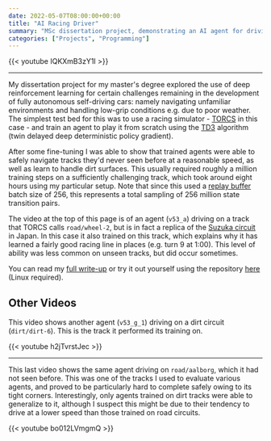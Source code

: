 ```yaml
---
date: 2022-05-07T08:00:00+00:00
title: "AI Racing Driver"
summary: "MSc dissertation project, demonstrating an AI agent for driving in difficult conditions."
categories: ["Projects", "Programming"]
---
```


{{< youtube IQKXmB3zY1I >}}

---

My dissertation project for my master's degree explored the use of deep reinforcement learning for certain challenges remaining in the development of fully autonomous self-driving cars: namely navigating unfamiliar environments and handling low-grip conditions e.g. due to poor weather. The simplest test bed for this was to use a racing simulator - [TORCS](http://torcs.sourceforge.net/) in this case - and train an agent to play it from scratch using the [TD3](https://arxiv.org/pdf/1802.09477.pdf) algorithm (twin delayed deep deterministic policy gradient).

After some fine-tuning I was able to show that trained agents were able to safely navigate tracks they'd never seen before at a reasonable speed, as well as learn to handle dirt surfaces. This usually required roughly a million training steps on a sufficiently challenging track, which took around eight hours using my particular setup. Note that since this used a [replay buffer](https://datascience.stackexchange.com/questions/20535/what-is-experience-replay-and-what-are-its-benefits) batch size of 256, this represents a total sampling of 256 million state transition pairs.

The video at the top of this page is of an agent (`v53_a`) driving on a track that TORCS calls `road/wheel-2`, but is in fact a replica of the [Suzuka circuit](https://en.wikipedia.org/wiki/Suzuka_International_Racing_Course) in Japan. In this case it also trained on this track, which explains why it has learned a fairly good racing line in places (e.g. turn 9 at 1:00). This level of ability was less common on unseen tracks, but did occur sometimes.

You can read my [full write-up](https://github.com/esummers1/td3-racing-driver/raw/main/docs/Dissertation.pdf) or try it out yourself using the repository [here](https://github.com/esummers1/td3-racing-driver) (Linux required).

## Other Videos

This video shows another agent (`v53_g_1`) driving on a dirt circuit (`dirt/dirt-6`). This is the track it performed its training on.

{{< youtube h2jTvrstJec >}}

---

This last video shows the same agent driving on `road/aalborg`, which it had not seen before. This was one of the tracks I used to evaluate various agents, and proved to be particularly hard to complete safely owing to its tight corners. Interestingly, only agents trained on dirt tracks were able to generalize to it, although I suspect this might be due to their tendency to drive at a lower speed than those trained on road circuits.

{{< youtube bo012LVmgmQ >}}
